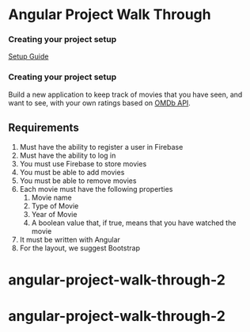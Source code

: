 # Angular Project Walk Through

### Creating your project setup

[Setup Guide](https://docs.google.com/document/d/17h_xTgq4xaHlD9iayVECjK9VQqMZS-xpTSf3BoLALAA/edit)

### Creating your project setup
Build a new application to keep track of movies that you have seen, and want to see, with your own ratings based on [OMDb API](http://omdbapi.com/).

## Requirements
1. Must have the ability to register a user in Firebase
1. Must have the ability to log in
1. You must use Firebase to store movies
1. You must be able to add movies
1. You must be able to remove movies
1. Each movie must have the following properties
   1. Movie name
   1. Type of Movie
   1. Year of Movie
   1. A boolean value that, if true, means that you have watched the movie
1. It must be written with Angular
1. For the layout, we suggest Bootstrap
# angular-project-walk-through-2
# angular-project-walk-through-2
